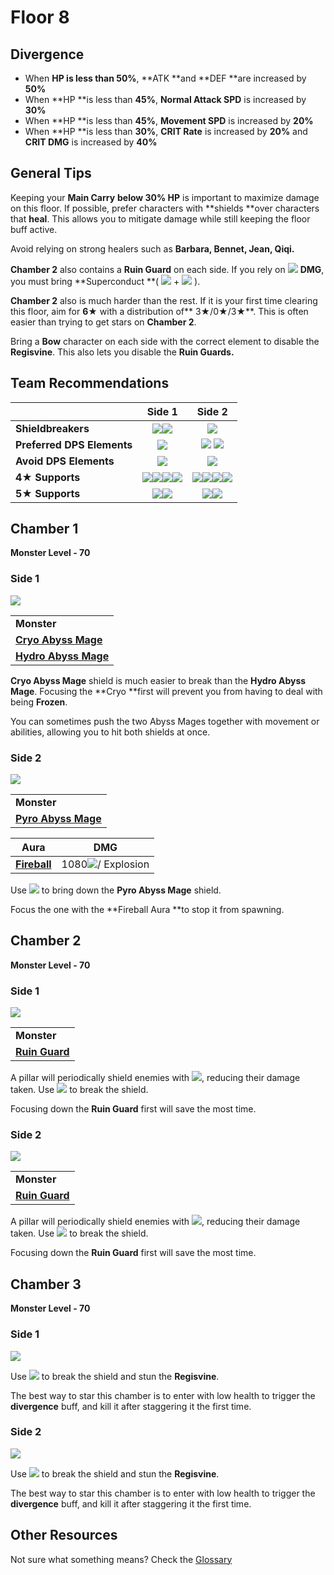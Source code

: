 # Floor 8

## Divergence

* When **HP is less than 50%**, **ATK **and **DEF **are increased by **50%**
* When **HP **is less than **45%**, **Normal Attack SPD** is increased by **30%**
* When **HP **is less than **45%**, **Movement SPD** is increased by **20%**
* When **HP **is less than **30%**, **CRIT Rate** is increased by **20%** and **CRIT DMG** is increased by **40%**

## General Tips

Keeping your **Main Carry** **below 30% HP** is important to maximize damage on this floor. If possible, prefer characters with **shields **over characters that **heal**. This allows you to mitigate damage while still keeping the floor buff active.

Avoid relying on strong healers such as **Barbara, Bennet, Jean, Qiqi.**

**Chamber 2** also contains a **Ruin Guard** on each side. If you rely on ![](../../.gitbook/assets/physical\_small.png) **DMG**, you must bring **Superconduct **( ![](../../.gitbook/assets/cryo\_small.png) + ![](../../.gitbook/assets/electro\_small.png) ).

**Chamber 2** also is much harder than the rest. If it is your first time clearing this floor, aim for **6**★ with a distribution of** 3★/0★/3★**. This is often easier than trying to get stars on **Chamber 2**.

Bring a **Bow** character on each side with the correct element to disable the **Regisvine**. This also lets you disable the **Ruin Guards.**

## Team Recommendations

|                            |                                                                                                        Side 1                                                                                                       |                                                                                                          Side 2                                                                                                         |
| -------------------------- | :-----------------------------------------------------------------------------------------------------------------------------------------------------------------------------------------------------------------: | :---------------------------------------------------------------------------------------------------------------------------------------------------------------------------------------------------------------------: |
| **Shieldbreakers**         |                                                               ![](../../.gitbook/assets/pyro\_small.png)![](../../.gitbook/assets/electro\_small.png)                                                               |                                                                                       ![](../../.gitbook/assets/hydro\_small.png)                                                                                       |
| **Preferred DPS Elements** |                                                                                      ![](../../.gitbook/assets/pyro\_small.png)                                                                                     |                                                                  ![](../../.gitbook/assets/hydro\_small.png) ![](../../.gitbook/assets/cryo\_small.png)                                                                 |
| **Avoid DPS Elements**     |                                                                                      ![](../../.gitbook/assets/cryo\_small.png)                                                                                     |                                                                                        ![](../../.gitbook/assets/pyro\_small.png)                                                                                       |
| **4**★ **Supports**        | ![](../../.gitbook/assets/ui\_avataricon\_amber.png)![](../../.gitbook/assets/ui\_avataricon\_bennett.png)![](../../.gitbook/assets/ui\_avataricon\_diona.png)![](../../.gitbook/assets/ui\_avataricon\_noelle.png) | ![](../../.gitbook/assets/ui\_avataricon\_barbara.png)![](../../.gitbook/assets/ui\_avataricon\_noelle.png)![](../../.gitbook/assets/ui\_avataricon\_xingqiu.png)![](../../.gitbook/assets/ui\_avataricon\_bennett.png) |
| **5**★ **Supports**        |                                                     ![](../../.gitbook/assets/ui\_avataricon\_albedo.png)![](../../.gitbook/assets/ui\_avataricon\_zhongli.png)                                                     |                                                       ![](../../.gitbook/assets/ui\_avataricon\_albedo.png)![](../../.gitbook/assets/ui\_avataricon\_zhongli.png)                                                       |

## Chamber 1

**Monster Level - 70**

### Side 1

![](../../.gitbook/assets/8-1-1.png)

|                                                                                |
| ------------------------------------------------------------------------------ |
| **Monster**                                                                    |
| [**Cryo Abyss Mage**](../../monsters/abyss-order/cryo-abyss-mage.md)           |
| [**Hydro Abyss Mage**](../../monsters/abyss-order/hydro-abyss-mage.md) |

**Cryo Abyss Mage** shield is much easier to break than the **Hydro Abyss Mage**. Focusing the **Cryo **first will prevent you from having to deal with being **Frozen**.

You can sometimes push the two Abyss Mages together with movement or abilities, allowing you to hit both shields at once.

### Side 2

![](../../.gitbook/assets/8-1-2.png)

|                                                                      |
| -------------------------------------------------------------------- |
| **Monster**                                                          |
| [**Pyro Abyss Mage**](../../monsters/abyss-order/pyro-abyss-mage.md) |

| Aura                                                       | DMG                                                       |
| ---------------------------------------------------------- | --------------------------------------------------------- |
| [**Fireball**](../../mechanics/auras/pursuing-fireball.md) | 1080![](../../.gitbook/assets/pyro\_small.png)/ Explosion |

Use ![](../../.gitbook/assets/hydro\_small.png) to bring down the **Pyro Abyss Mage** shield.

Focus the one with the **Fireball Aura **to stop it from spawning.

## **Chamber 2**

**Monster Level - 70**

### Side 1

![](../../.gitbook/assets/8-2-1.png)

|                                                                |
| -------------------------------------------------------------- |
| **Monster**                                                    |
| [**Ruin Guard**](../../monsters/ruin-constructs/ruin-guard.md) |

A pillar will periodically shield enemies with ![](../../.gitbook/assets/cryo\_small.png), reducing their damage taken. Use ![](../../.gitbook/assets/pyro\_small.png) to break the shield.

Focusing down the **Ruin Guard** first will save the most time.

### Side 2

![](../../.gitbook/assets/8-2-2.png)

|                                                                |
| -------------------------------------------------------------- |
| **Monster**                                                    |
| [**Ruin Guard**](../../monsters/ruin-constructs/ruin-guard.md) |

A pillar will periodically shield enemies with ![](../../.gitbook/assets/pyro\_small.png), reducing their damage taken. Use ![](../../.gitbook/assets/hydro\_small.png) to break the shield.

Focusing down the **Ruin Guard** first will save the most time.

## **Chamber 3**

**Monster Level - 70**

### Side 1

![](../../.gitbook/assets/8-3-1.png)

Use ![](../../.gitbook/assets/pyro\_small.png) to break the shield and stun the **Regisvine**.

The best way to star this chamber is to enter with low health to trigger the **divergence** buff, and kill it after staggering it the first time.

### Side 2

![](../../.gitbook/assets/8-3-2.png)

Use ![](../../.gitbook/assets/hydro\_small.png) to break the shield and stun the **Regisvine**.

The best way to star this chamber is to enter with low health to trigger the **divergence** buff, and kill it after staggering it the first time.

## Other Resources

Not sure what something means? Check the [Glossary](../glossary.md)
